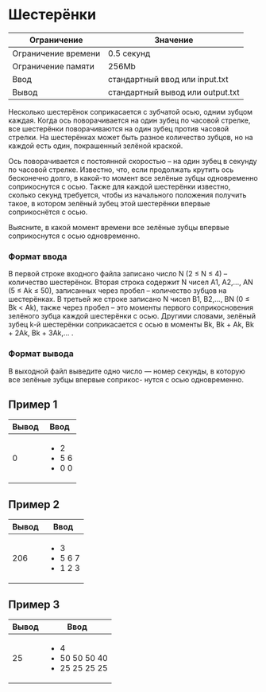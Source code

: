 # Шестерёнки
Ограничение | Значение
--- | ---
Ограничение времени |	0.5 секунд
Ограничение памяти | 256Mb
Ввод | стандартный ввод или input.txt
Вывод | стандартный вывод или output.txt

Несколько шестерёнок соприкасается с зубчатой осью, одним зубцом каждая. Когда ось поворачивается на один зубец по часовой стрелке, все шестерёнки поворачиваются на один зубец против часовой стрелки. На шестерёнках может быть разное количество зубцов, но на каждой есть один, покрашенный зелёной краской.

Ось поворачивается с постоянной скоростью – на один зубец в секунду по часовой стрелке. Известно, что, если продолжать крутить ось бесконечно долго, в какой-то момент все зелёные зубцы одновременно соприкоснутся с осью. Также для каждой шестерёнки известно, сколько секунд требуется, чтобы из начального положения получить такое, в котором зелёный зубец этой шестерёнки впервые соприкоснётся с осью.

Выясните, в какой момент времени все зелёные зубцы впервые соприкоснутся с осью одновременно.

### Формат ввода
В первой строке входного файла записано число N (2 ≤ N ≤ 4) – количество шестерёнок. Вторая строка содержит N чисел A1, A2,..., AN (5 ≤ Ak ≤ 50), записанных через пробел – количество зубцов на шестерёнках. В третьей же строке записано N чисел B1, B2,..., BN (0 ≤ Bk < Ak), также через пробел – это моменты первого соприкосновения зелёного зубца каждой шестерёнки с осью. Другими словами, зелёный зубец k-й шестерёнки соприкасается с осью в моменты Bk, Bk + Ak, Bk + 2Ak, Bk + 3Ak,... .

### Формат вывода
В выходной файл выведите одно число — номер секунды, в которую все зелёные зубцы впервые соприкос- нутся с осью одновременно.

## Пример 1
Вывод | Ввод
--- | ---
0 | <ul><li>2</li><li>5 6</li><li>0 0</li></ul>

## Пример 2
Вывод | Ввод
--- | ---
206 | <ul><li>3</li><li>5 6 7</li><li>1 2 3</li></ul>

## Пример 3
Вывод | Ввод
--- | ---
25 | <ul><li>4</li><li>50 50 50 40</li><li>25 25 25 25</li></ul>
